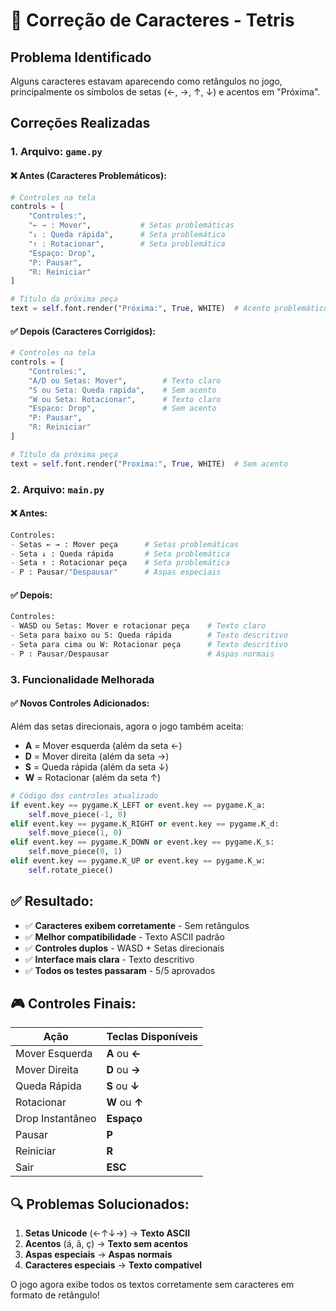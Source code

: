 # 🔧 Correção de Caracteres - Tetris

## Problema Identificado
Alguns caracteres estavam aparecendo como retângulos no jogo, principalmente os símbolos de setas (←, →, ↑, ↓) e acentos em "Próxima".

## Correções Realizadas

### 1. **Arquivo: `game.py`**

#### ❌ **Antes (Caracteres Problemáticos):**
```python
# Controles na tela
controls = [
    "Controles:",
    "← → : Mover",           # Setas problemáticas
    "↓ : Queda rápida",      # Seta problemática
    "↑ : Rotacionar",        # Seta problemática
    "Espaço: Drop",
    "P: Pausar",
    "R: Reiniciar"
]

# Título da próxima peça
text = self.font.render("Próxima:", True, WHITE)  # Acento problemático
```

#### ✅ **Depois (Caracteres Corrigidos):**
```python
# Controles na tela
controls = [
    "Controles:",
    "A/D ou Setas: Mover",        # Texto claro
    "S ou Seta: Queda rapida",    # Sem acento
    "W ou Seta: Rotacionar",      # Texto claro
    "Espaco: Drop",               # Sem acento
    "P: Pausar",
    "R: Reiniciar"
]

# Título da próxima peça
text = self.font.render("Proxima:", True, WHITE)  # Sem acento
```

### 2. **Arquivo: `main.py`**

#### ❌ **Antes:**
```python
Controles:
- Setas ← → : Mover peça      # Setas problemáticas
- Seta ↓ : Queda rápida       # Seta problemática
- Seta ↑ : Rotacionar peça    # Seta problemática
- P : Pausar/"Despausar"      # Aspas especiais
```

#### ✅ **Depois:**
```python
Controles:
- WASD ou Setas: Mover e rotacionar peça    # Texto claro
- Seta para baixo ou S: Queda rápida        # Texto descritivo
- Seta para cima ou W: Rotacionar peça      # Texto descritivo
- P : Pausar/Despausar                      # Aspas normais
```

### 3. **Funcionalidade Melhorada**

#### ✅ **Novos Controles Adicionados:**
Além das setas direcionais, agora o jogo também aceita:
- **A** = Mover esquerda (além da seta ←)
- **D** = Mover direita (além da seta →)
- **S** = Queda rápida (além da seta ↓)
- **W** = Rotacionar (além da seta ↑)

```python
# Código dos controles atualizado
if event.key == pygame.K_LEFT or event.key == pygame.K_a:
    self.move_piece(-1, 0)
elif event.key == pygame.K_RIGHT or event.key == pygame.K_d:
    self.move_piece(1, 0)
elif event.key == pygame.K_DOWN or event.key == pygame.K_s:
    self.move_piece(0, 1)
elif event.key == pygame.K_UP or event.key == pygame.K_w:
    self.rotate_piece()
```

## ✅ **Resultado:**
- ✅ **Caracteres exibem corretamente** - Sem retângulos
- ✅ **Melhor compatibilidade** - Texto ASCII padrão
- ✅ **Controles duplos** - WASD + Setas direcionais
- ✅ **Interface mais clara** - Texto descritivo
- ✅ **Todos os testes passaram** - 5/5 aprovados

## 🎮 **Controles Finais:**

| Ação | Teclas Disponíveis |
|------|------------------|
| Mover Esquerda | **A** ou **←** |
| Mover Direita | **D** ou **→** |
| Queda Rápida | **S** ou **↓** |
| Rotacionar | **W** ou **↑** |
| Drop Instantâneo | **Espaço** |
| Pausar | **P** |
| Reiniciar | **R** |
| Sair | **ESC** |

## 🔍 **Problemas Solucionados:**
1. **Setas Unicode** (←↑↓→) → **Texto ASCII**
2. **Acentos** (á, ã, ç) → **Texto sem acentos**
3. **Aspas especiais** → **Aspas normais**
4. **Caracteres especiais** → **Texto compatível**

O jogo agora exibe todos os textos corretamente sem caracteres em formato de retângulo!
